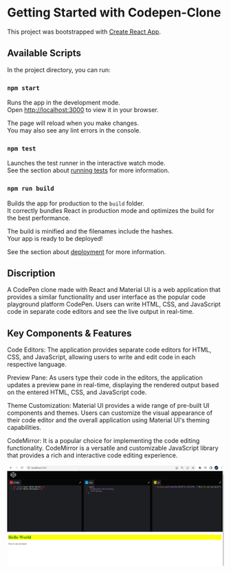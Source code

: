 # Getting Started with Codepen-Clone

This project was bootstrapped with [Create React App](https://github.com/facebook/create-react-app).

## Available Scripts

In the project directory, you can run:

### `npm start`

Runs the app in the development mode.\
Open [http://localhost:3000](http://localhost:3000) to view it in your browser.

The page will reload when you make changes.\
You may also see any lint errors in the console.

### `npm test`

Launches the test runner in the interactive watch mode.\
See the section about [running tests](https://facebook.github.io/create-react-app/docs/running-tests) for more information.

### `npm run build`

Builds the app for production to the `build` folder.\
It correctly bundles React in production mode and optimizes the build for the best performance.

The build is minified and the filenames include the hashes.\
Your app is ready to be deployed!

See the section about [deployment](https://facebook.github.io/create-react-app/docs/deployment) for more information.

## Discription
A CodePen clone made with React and Material UI is a web application that provides a similar functionality and user interface as the popular code playground platform CodePen. Users can write HTML, CSS, and JavaScript code in separate code editors and see the live output in real-time.

## Key Components & Features
Code Editors: The application provides separate code editors for HTML, CSS, and JavaScript, allowing users to write and edit code in each respective language.

Preview Pane: As users type their code in the editors, the application updates a preview pane in real-time, displaying the rendered output based on the entered HTML, CSS, and JavaScript code.

Theme Customization: Material UI provides a wide range of pre-built UI components and themes. Users can customize the visual appearance of their code editor and the overall application using Material UI's theming capabilities.

CodeMirror: It is a popular choice for implementing the code editing functionality. CodeMirror is a versatile and customizable JavaScript library that provides a rich and interactive code editing experience.

<img src="Capture.png" alt="Alt text" >